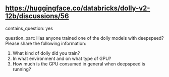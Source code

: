 ## https://huggingface.co/databricks/dolly-v2-12b/discussions/56

contains_question: yes

question_part: Has anyone trained one of the dolly models with deepspeed? Please share the following information:
1) What kind of dolly did you train?
2) In what environment and on what type of GPU?
3) How much is the GPU consumed in general when deepspeed is running?